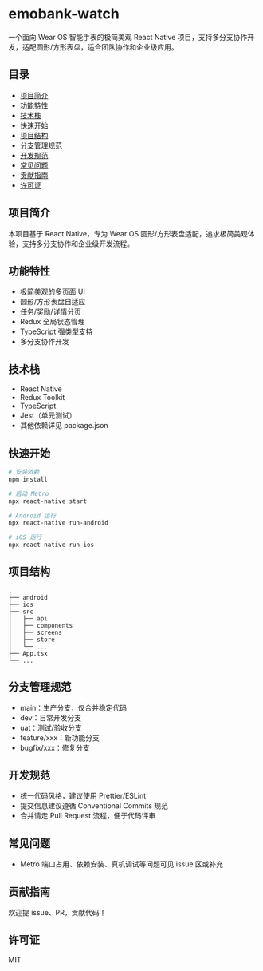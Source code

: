 # emobank-watch

一个面向 Wear OS 智能手表的极简美观 React Native 项目，支持多分支协作开发，适配圆形/方形表盘，适合团队协作和企业级应用。

## 目录
- [项目简介](#项目简介)
- [功能特性](#功能特性)
- [技术栈](#技术栈)
- [快速开始](#快速开始)
- [项目结构](#项目结构)
- [分支管理规范](#分支管理规范)
- [开发规范](#开发规范)
- [常见问题](#常见问题)
- [贡献指南](#贡献指南)
- [许可证](#许可证)

## 项目简介

本项目基于 React Native，专为 Wear OS 圆形/方形表盘适配，追求极简美观体验，支持多分支协作和企业级开发流程。

## 功能特性
- 极简美观的多页面 UI
- 圆形/方形表盘自适应
- 任务/奖励/详情分页
- Redux 全局状态管理
- TypeScript 强类型支持
- 多分支协作开发

## 技术栈
- React Native
- Redux Toolkit
- TypeScript
- Jest（单元测试）
- 其他依赖详见 package.json

## 快速开始

```bash
# 安装依赖
npm install

# 启动 Metro
npx react-native start

# Android 运行
npx react-native run-android

# iOS 运行
npx react-native run-ios
```

## 项目结构

```
.
├── android
├── ios
├── src
│   ├── api
│   ├── components
│   ├── screens
│   ├── store
│   └── ...
├── App.tsx
└── ...
```

## 分支管理规范
- main：生产分支，仅合并稳定代码
- dev：日常开发分支
- uat：测试/验收分支
- feature/xxx：新功能分支
- bugfix/xxx：修复分支

## 开发规范
- 统一代码风格，建议使用 Prettier/ESLint
- 提交信息建议遵循 Conventional Commits 规范
- 合并请走 Pull Request 流程，便于代码评审

## 常见问题
- Metro 端口占用、依赖安装、真机调试等问题可见 issue 区或补充

## 贡献指南
欢迎提 issue、PR，贡献代码！

## 许可证
MIT
